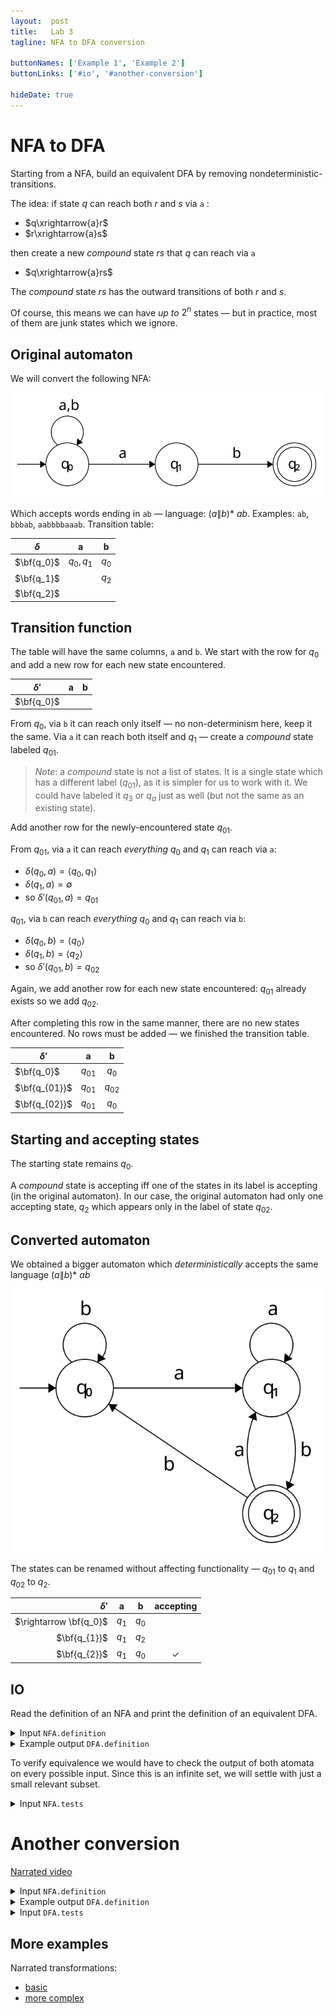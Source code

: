 ```yaml
---
layout:  post
title:   Lab 3
tagline: NFA to DFA conversion

buttonNames: ['Example 1', 'Example 2']
buttonLinks: ['#io', '#another-conversion']

hideDate: true
---
```


# NFA to DFA

Starting from a NFA, build an equivalent DFA by removing nondeterministic-transitions.

The idea: if state $q$ can reach both $r$ and $s$ via `a` :

- $q\xrightarrow{a}r$
- $r\xrightarrow{a}s$

then create a new *compound* state $rs$ that $q$ can reach via `a`

- $q\xrightarrow{a}rs$

The *compound* state $rs$ has the outward transitions of both $r$ and $s$.

Of course, this means we can have *up to* $2^n$ states — but in practice, most of them are junk states which we ignore.

## Original automaton

We will convert the following NFA:

![nfa](assets/nfa-original.svg)

Which accepts words ending in `ab` — language: $(a\|b){*}\ ab$. Examples: `ab`, `bbbab`, `aabbbbaaab`. Transition table:


| $\delta$   |     a      |   b   |
| ---------- | :--------: | :---: |
| $\bf{q_0}$ | $q_0, q_1$ | $q_0$ |
| $\bf{q_1}$ |            | $q_2$ |
| $\bf{q_2}$ |            |       |



## Transition function

The table will have the same columns, `a` and `b`. We start with the row for $q_0$ and add a new row for each new state encountered.

| $\delta'$  |  a   |  b   |
| ---------- | :--: | :--: |
| $\bf{q_0}$ |      |      |

From $q_0$, via `b` it can reach only itself — no non-determinism here, keep it the same. Via `a` it can reach both itself and $q_1$ — create a *compound* state labeled $q_{01}$.

> *Note*: a *compound* state is not a list of states. It is a single state which has a different label ($q_{01}$), as it is simpler for us to work with it. We could have labeled it $q_3$ or $q_a$ just as well (but not the same as an existing state).


Add another row for the newly-encountered state $q_{01}$.

From $q_{01}$, via `a` it can reach *everything* $q_0$ and $q_1$ can reach via `a`:

-  $\delta(q_0,a) = \langle q_0,q_1 \rangle$
-  $\delta(q_1, a)= \emptyset$
-  so $\delta'(q_{01},a) = q_{01}$


$q_{01}$, via `b` can reach *everything* $q_0$ and $q_1$ can reach via `b`:
-  $\delta(q_0,b) = \langle q_0 \rangle$
-  $\delta(q_1, b)= \langle q_2 \rangle$
-  so $\delta'(q_{01},b) = q_{02}$

Again, we add another row for each new state encountered: $q_{01}$ already exists so we add $q_{02}$.

After completing this row in the same manner, there are no new states encountered. No rows must be added — we finished the transition table.

| $\delta'$     |    a     |    b     |
| ------------- | :------: | :------: |
| $\bf{q_0}$    | $q_{01}$ |  $q_0$   |
| $\bf{q_{01}}$ | $q_{01}$ | $q_{02}$ |
| $\bf{q_{02}}$ | $q_{01}$ |  $q_0$   |


## Starting and accepting states

The starting state remains $q_0$.

A *compound* state is accepting iff one of the states in its label is accepting (in the original automaton). In our case, the original automaton had only one accepting state, $q_2$ which appears only in the label of state $q_{02}$.

## Converted automaton

We obtained a bigger automaton which *deterministically* accepts the same language $(a\|b){*}\ ab$

![nfa](assets/nfa-transformed.svg)

The states can be renamed without affecting functionality — $q_{01}$ to $q_1$ and $q_{02}$ to $q_2$.


|              $\delta'$ |   a   |   b   | accepting |
| ---------------------: | :---: | :---: | :-------: |
| $\rightarrow \bf{q_0}$ | $q_1$ | $q_0$ |           |
|           $\bf{q_{1}}$ | $q_1$ | $q_2$ |           |
|           $\bf{q_{2}}$ | $q_1$ | $q_0$ |     ✓     |



## IO

Read the definition of an NFA and print the definition of an equivalent DFA.

<details markdown="1"><summary>Input <code>NFA.definition</code></summary>

```
2
0 a 0
0 b 1
0 a 1
1 b 2
```

Accepting states on the first line; entries in the transition table on subsequent lines.

</details>



<details markdown="1"><summary>Example output <code>DFA.definition</code></summary>

```
2
0 a 1
0 b 0
1 a 1
1 b 2
2 a 1
2 b 0
```

Definition of the DFA.  It is not the only DFA equivalent to the original NFA — depending on the method you chose, your output may vary.

</details>



To verify equivalence we would have to check the output of both atomata on every possible input. Since this is an infinite set, we will settle with just a small relevant subset.

<details markdown="1"><summary>Input <code>NFA.tests</code></summary>
<section class="side-by-side">
<div class="half" markdown="1">

```
ab
bbbab
aabbbbaaab

bba
baba
bb
aaa
```

</div>
<div class="half" markdown="1">

```
1
1
1

0
0
0
0
```

</div>
</section>

Words to test on the converted automaton.

</details>



# Another conversion

[Narrated video](https://youtu.be/i-fk9o46oVY)



<details markdown="1"><summary>Input <code>NFA.definition</code></summary>

```
2
0 a 0
0 a 1
0 b 2
1 a 0
1 b 1
2 b 0
2 b 1
```

</details>



<details markdown="1"><summary>Example output <code>DFA.definition</code></summary>

```
2 3
0 a 5
0 b 2
5 a 5
5 b 3
3 a 0
3 b 5
2 a 6
2 b 5
6 a 6
6 b 6
```

</details>



<details markdown="1"><summary>Input <code>DFA.tests</code></summary>
<section class="side-by-side">
<div class="half" markdown="1">

```
b
aaab
bbb
bbab

a
aaaa
bb
bbaa
bbba
```

</div>
<div class="half" markdown="1">

```
1
1
1
1

0
0
0
0
0
```

</div>
</section>
</details>


## More examples

Narrated transformations:

- [basic](https://youtu.be/dY1bCC6syLI)
- [more complex](https://youtu.be/qzUxiVQrXYE)
